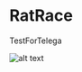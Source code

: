 # RatRace
TestForTelega

![alt text](https://github.com/WTS-Designer/RatRace/tree/main/InstructionImages/1.png)
